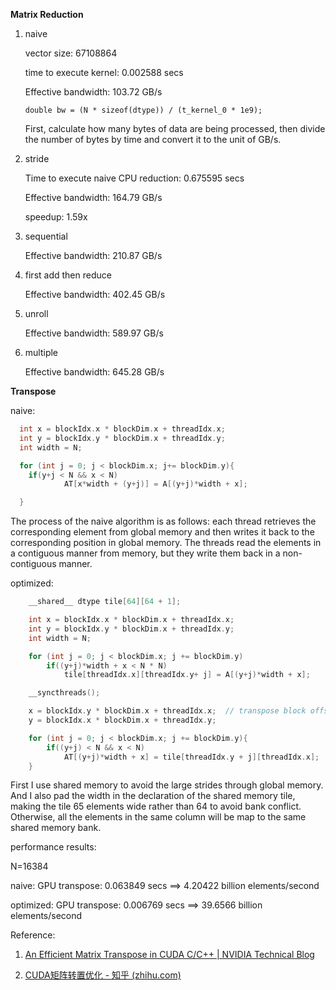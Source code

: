 **Matrix Reduction**

1. naive

   vector size: 67108864

   time to execute kernel: 0.002588 secs

   Effective bandwidth: 103.72 GB/s

   `double bw = (N * sizeof(dtype)) / (t_kernel_0 * 1e9);`

   First, calculate how many bytes of data are being processed, then divide the number of bytes by time and convert it to the unit of GB/s.

2. stride

   Time to execute naive CPU reduction: 0.675595 secs

   Effective bandwidth: 164.79 GB/s

   speedup: 1.59x

 3. sequential

    Effective bandwidth: 210.87 GB/s

 4. first add then reduce

    Effective bandwidth: 402.45 GB/s

 5. unroll

    Effective bandwidth: 589.97 GB/s

 6. multiple

    Effective bandwidth: 645.28 GB/s



**Transpose**

naive:
```c++
  int x = blockIdx.x * blockDim.x + threadIdx.x;
  int y = blockIdx.y * blockDim.x + threadIdx.y;
  int width = N;

  for (int j = 0; j < blockDim.x; j+= blockDim.y){
	if(y+j < N && x < N)
    		AT[x*width + (y+j)] = A[(y+j)*width + x];

  }
```

The process of the naive algorithm is as follows: each thread retrieves the corresponding element from global memory and then writes it back to the corresponding position in global memory. The threads read the elements in a contiguous manner from memory, but they write them back in a non-contiguous manner.



optimized:

```c++
	__shared__ dtype tile[64][64 + 1];

	int x = blockIdx.x * blockDim.x + threadIdx.x;
	int y = blockIdx.y * blockDim.x + threadIdx.y;
	int width = N;

	for (int j = 0; j < blockDim.x; j += blockDim.y)
		if((y+j)*width + x < N * N)
			tile[threadIdx.x][threadIdx.y+ j] = A[(y+j)*width + x];

	__syncthreads();

	x = blockIdx.y * blockDim.x + threadIdx.x;  // transpose block offset
	y = blockIdx.x * blockDim.x + threadIdx.y;

	for (int j = 0; j < blockDim.x; j += blockDim.y){
		if((y+j) < N && x < N)
			AT[(y+j)*width + x] = tile[threadIdx.y + j][threadIdx.x]; 
	}

```

First I use shared memory to avoid the large strides through global memory. And I also pad the width in the declaration of the shared memory tile, making the tile 65 elements wide rather than 64 to avoid bank conflict. Otherwise, all the elements in the same column will be map to the same shared memory bank.



performance results: 

N=16384

naive: GPU transpose: 0.063849 secs ==> 4.20422 billion elements/second

optimized: GPU transpose: 0.006769 secs ==> 39.6566 billion elements/second



Reference:

1. [An Efficient Matrix Transpose in CUDA C/C++ | NVIDIA Technical Blog](https://developer.nvidia.com/blog/efficient-matrix-transpose-cuda-cc/)

1. [CUDA矩阵转置优化 - 知乎 (zhihu.com)](https://zhuanlan.zhihu.com/p/434159460)

   